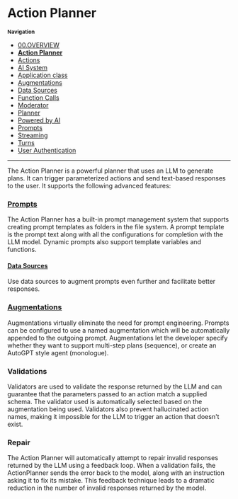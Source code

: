# Action Planner

<small>**Navigation**</small>

- [00.OVERVIEW](./README.md)
- [**Action Planner**](./ACTION-PLANNER.md)
- [Actions](./ACTIONS.md)
- [AI System](./AI-SYSTEM.md)
- [Application class](./APPLICATION.md)
- [Augmentations](./AUGMENTATIONS.md)
- [Data Sources](./DATA-SOURCES.md)
- [Function Calls](./FUNCTION-CALLS.md)
- [Moderator](./MODERATOR.md)
- [Planner](./PLANNER.md)
- [Powered by AI](./POWERED-BY-AI.md)
- [Prompts](./PROMPTS.md)
- [Streaming](./STREAMING.md)
- [Turns](./TURNS.md)
- [User Authentication](./USER-AUTH.md)

---

The Action Planner is a powerful planner that uses an LLM to generate plans. It can trigger parameterized actions and send text-based responses to the user. It supports the following advanced features:

### [Prompts](./PROMPTS.md)

The Action Planner has a built-in prompt management system that supports creating prompt templates as folders in the file system. A prompt template is the prompt text along with all the configurations for completion with the LLM model. Dynamic prompts also support template variables and functions.

#### [Data Sources](./DATA-SOURCES.md)

Use data sources to augment prompts even further and facilitate better responses.

### [Augmentations](./AUGMENTATIONS.md)

Augmentations virtually eliminate the need for prompt engineering. Prompts
can be configured to use a named augmentation which will be automatically appended to the outgoing
prompt. Augmentations let the developer specify whether they want to support multi-step plans (sequence),
or create an AutoGPT style agent (monologue).

### Validations

Validators are used to validate the response returned by the LLM and can guarantee
that the parameters passed to an action match a supplied schema. The validator used is automatically
selected based on the augmentation being used. Validators also prevent hallucinated action names,
making it impossible for the LLM to trigger an action that doesn't exist.

### Repair

The Action Planner will automatically attempt to repair invalid responses returned by the
LLM using a feedback loop. When a validation fails, the ActionPlanner sends the error back to the
model, along with an instruction asking it to fix its mistake. This feedback technique leads to a
dramatic reduction in the number of invalid responses returned by the model.
